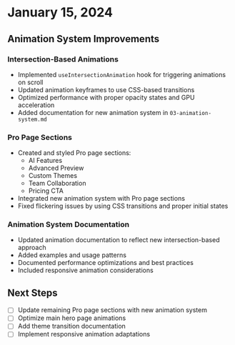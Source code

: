 # January 15, 2024

## Animation System Improvements

### Intersection-Based Animations
- Implemented `useIntersectionAnimation` hook for triggering animations on scroll
- Updated animation keyframes to use CSS-based transitions
- Optimized performance with proper opacity states and GPU acceleration
- Added documentation for new animation system in `03-animation-system.md`

### Pro Page Sections
- Created and styled Pro page sections:
  - AI Features
  - Advanced Preview
  - Custom Themes
  - Team Collaboration
  - Pricing CTA
- Integrated new animation system with Pro page sections
- Fixed flickering issues by using CSS transitions and proper initial states

### Animation System Documentation
- Updated animation documentation to reflect new intersection-based approach
- Added examples and usage patterns
- Documented performance optimizations and best practices
- Included responsive animation considerations

## Next Steps
- [ ] Update remaining Pro page sections with new animation system
- [ ] Optimize main hero page animations
- [ ] Add theme transition documentation
- [ ] Implement responsive animation adaptations 
